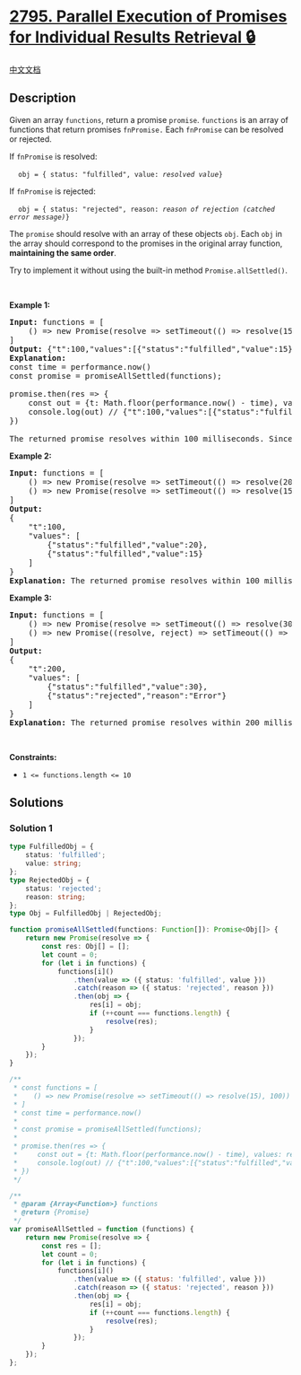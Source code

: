 # [2795. Parallel Execution of Promises for Individual Results Retrieval 🔒](https://leetcode.com/problems/parallel-execution-of-promises-for-individual-results-retrieval)

[中文文档](/solution/2700-2799/2795.Parallel%20Execution%20of%20Promises%20for%20Individual%20Results%20Retrieval/README.md)

<!-- tags: -->

<!-- difficulty:Medium -->

## Description

<p>Given an array&nbsp;<code>functions</code>, return a promise <code>promise</code>. <code>functions</code>&nbsp;is an array of functions that return promises <code>fnPromise.</code>&nbsp;Each <code>fnPromise</code>&nbsp;can be resolved or rejected.&nbsp;&nbsp;</p>

<p>If&nbsp;<code>fnPromise</code> is resolved:</p>

<p>&nbsp; &nbsp; <code>obj = { status: &quot;fulfilled&quot;, value: <em>resolved value</em>}</code></p>

<p>If&nbsp;<code>fnPromise</code> is rejected:</p>

<p>&nbsp; &nbsp;&nbsp;<code>obj = { status: &quot;rejected&quot;, reason: <em>reason of rejection (catched error message)</em>}</code></p>

<p>The <code>promise</code>&nbsp;should resolve with an array of these objects <code>obj</code>.&nbsp;Each <code>obj</code> in the array should correspond&nbsp;to the promises in the original array function, <strong>maintaining the same order</strong>.</p>

<p>Try to implement it without using the built-in method&nbsp;<code>Promise.allSettled()</code>.</p>

<p>&nbsp;</p>
<p><strong class="example">Example 1:</strong></p>

<pre>
<strong>Input:</strong> functions = [
    () =&gt; new Promise(resolve =&gt; setTimeout(() =&gt; resolve(15), 100))
]
<strong>Output: </strong>{&quot;t&quot;:100,&quot;values&quot;:[{&quot;status&quot;:&quot;fulfilled&quot;,&quot;value&quot;:15}]}
<strong>Explanation:</strong> 
const time = performance.now()
const promise = promiseAllSettled(functions);
&nbsp; &nbsp; &nbsp; &nbsp; &nbsp; &nbsp; &nbsp; &nbsp;
promise.then(res =&gt; {
    const out = {t: Math.floor(performance.now() - time), values: res}
    console.log(out) // {&quot;t&quot;:100,&quot;values&quot;:[{&quot;status&quot;:&quot;fulfilled&quot;,&quot;value&quot;:15}]}
})

The returned promise resolves within 100 milliseconds. Since promise from the array functions is fulfilled, the resolved value of the returned promise is set to [{&quot;status&quot;:&quot;fulfilled&quot;,&quot;value&quot;:15}].
</pre>

<p><strong class="example">Example 2:</strong></p>

<pre>
<strong>Input:</strong> functions = [
    () =&gt; new Promise(resolve =&gt; setTimeout(() =&gt; resolve(20), 100)), 
    () =&gt; new Promise(resolve =&gt; setTimeout(() =&gt; resolve(15), 100))
]
<strong>Output: 
</strong>{
    &quot;t&quot;:100,
    &quot;values&quot;: [
&nbsp;       {&quot;status&quot;:&quot;fulfilled&quot;,&quot;value&quot;:20},
&nbsp;       {&quot;status&quot;:&quot;fulfilled&quot;,&quot;value&quot;:15}
    ]
}
<strong>Explanation:</strong> The returned promise resolves within 100 milliseconds, because the resolution time is determined by the promise that takes the longest time to fulfill. Since promises from the array functions are fulfilled, the resolved value of the returned promise is set to [{&quot;status&quot;:&quot;fulfilled&quot;,&quot;value&quot;:20},{&quot;status&quot;:&quot;fulfilled&quot;,&quot;value&quot;:15}].
</pre>

<p><strong class="example">Example 3:</strong></p>

<pre>
<strong>Input:</strong> functions = [
&nbsp;   () =&gt; new Promise(resolve =&gt; setTimeout(() =&gt; resolve(30), 200)), 
&nbsp;   () =&gt; new Promise((resolve, reject) =&gt; setTimeout(() =&gt; reject(&quot;Error&quot;), 100))
]
<strong>Output:</strong>
{
    &quot;t&quot;:200,
    &quot;values&quot;: [
        {&quot;status&quot;:&quot;fulfilled&quot;,&quot;value&quot;:30},
        {&quot;status&quot;:&quot;rejected&quot;,&quot;reason&quot;:&quot;Error&quot;}
    ]
}
<strong>Explanation:</strong> The returned promise resolves within 200 milliseconds, as its resolution time is determined by the promise that takes the longest time to fulfill. Since one promise from the array function is fulfilled and another is rejected, the resolved value of the returned promise is set to an array containing objects in the following order: [{&quot;status&quot;:&quot;fulfilled&quot;,&quot;value&quot;:30}, {&quot;status&quot;:&quot;rejected&quot;,&quot;reason&quot;:&quot;Error&quot;}]. Each object in the array corresponds to the promises in the original array function, maintaining the same order.
</pre>

<p>&nbsp;</p>
<p><strong>Constraints:</strong></p>

<ul>
	<li><code>1 &lt;= functions.length &lt;= 10</code></li>
</ul>

## Solutions

### Solution 1

<!-- tabs:start -->

```ts
type FulfilledObj = {
    status: 'fulfilled';
    value: string;
};
type RejectedObj = {
    status: 'rejected';
    reason: string;
};
type Obj = FulfilledObj | RejectedObj;

function promiseAllSettled(functions: Function[]): Promise<Obj[]> {
    return new Promise(resolve => {
        const res: Obj[] = [];
        let count = 0;
        for (let i in functions) {
            functions[i]()
                .then(value => ({ status: 'fulfilled', value }))
                .catch(reason => ({ status: 'rejected', reason }))
                .then(obj => {
                    res[i] = obj;
                    if (++count === functions.length) {
                        resolve(res);
                    }
                });
        }
    });
}

/**
 * const functions = [
 *    () => new Promise(resolve => setTimeout(() => resolve(15), 100))
 * ]
 * const time = performance.now()
 *
 * const promise = promiseAllSettled(functions);
 *
 * promise.then(res => {
 *     const out = {t: Math.floor(performance.now() - time), values: res}
 *     console.log(out) // {"t":100,"values":[{"status":"fulfilled","value":15}]}
 * })
 */
```

```js
/**
 * @param {Array<Function>} functions
 * @return {Promise}
 */
var promiseAllSettled = function (functions) {
    return new Promise(resolve => {
        const res = [];
        let count = 0;
        for (let i in functions) {
            functions[i]()
                .then(value => ({ status: 'fulfilled', value }))
                .catch(reason => ({ status: 'rejected', reason }))
                .then(obj => {
                    res[i] = obj;
                    if (++count === functions.length) {
                        resolve(res);
                    }
                });
        }
    });
};
```

<!-- tabs:end -->

<!-- end -->
